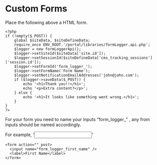 # Custom Forms

 Place the following above a HTML form.

    <?php
    if (!empty($_POST)) {
        global $siteData, $siteDefineData;
        require_once ENV_ROOT.'/portal/libraries/formLogger.api.php';
        $logger = new formLoggerApi();
        $logger->setSiteId($siteData['site.id']);
        $logger->setSessionId($siteDefineData['cms_tracking_sessions']['session.id']);
        $logger->setFormId('form_logger_');
        $logger->setFormName('Form Name');
        $logger->setNotificationEmailAddresses('john@john.com');    
        if ($logger->saveData($_POST)) {
            echo '<h1>Thank you!!</h1>';
            echo '<p>Extra content?</p>';
        } else {
            echo '<h1>It looks like something went wrong.</h1>';
        }
    }
    ?>

For your form you need to name your inputs "form_logger_" , any from inputs should be named accordingly.

For example, '<input name="form_logger_first_name" />' 


    <form action="" post>
      <input name="form_logger_first_name" />
      <label>First Name</label>
    </form>
